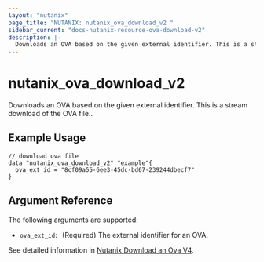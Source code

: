 ```yaml
---
layout: "nutanix"
page_title: "NUTANIX: nutanix_ova_download_v2 "
sidebar_current: "docs-nutanix-resource-ova-download-v2"
description: |-
  Downloads an OVA based on the given external identifier. This is a stream download of the OVA file.
---
```


# nutanix_ova_download_v2

Downloads an OVA based on the given external identifier. This is a stream download of the OVA file..

## Example Usage

```hcl
// download ova file
data "nutanix_ova_download_v2" "example"{
  ova_ext_id = "8cf09a55-6ee3-45dc-bd67-239244dbecf7"
}
```

## Argument Reference

The following arguments are supported:

- `ova_ext_id`: -(Required) The external identifier for an OVA.

See detailed information in [Nutanix Download an Ova V4](https://developers.nutanix.com/api-reference?namespace=vmm&version=v4.1#tag/Ovas/operation/getFileByOvaId).
